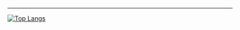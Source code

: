 ---

[![Top Langs](https://github-readme-stats.vercel.app/api/top-langs/?username=Bengemon825&layout=compact&theme=vision-friendly-dark)](https://github.com/anuraghazra/github-readme-stats)
